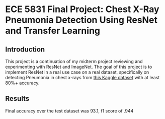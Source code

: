 # ECE 5831 Final Project: Chest X-Ray Pneumonia Detection Using ResNet and Transfer Learning

## Introduction

This project is a continuation of my midterm project reviewing and experimenting with ResNet and ImageNet. The goal of this project is to implement ResNet in a real use case on a real dataset, specifically on detecting Pneumonia in chest x-rays from [this Kaggle dataset]('https://www.kaggle.com/paultimothymooney/chest-xray-pneumonia') with at least 80%+ accuracy.


## Results

Final accuracy over the test dataset was 93.1, f1 score of .944
